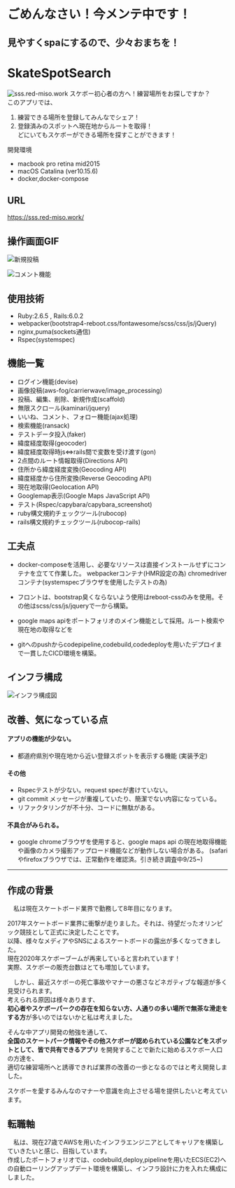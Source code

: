 # ごめんなさい！今メンテ中です！
## 見やすくspaにするので、少々おまちを！

# SkateSpotSearch
![sss.red-miso.work](https://github.com/uechikohei/SkateSpotSearch/blob/images/sss.png)
スケボー初心者の方へ！練習場所をお探しですか？  
このアプリでは、
  1. 練習できる場所を登録してみんなでシェア！
  2. 登録済みのスポットへ現在地からルートを取得！  
どにいてもスケボーができる場所を探すことができます！

開発環境
- macbook pro retina mid2015
- macOS Catalina (ver10.15.6)
- docker,docker-compose

URL
---
https://sss.red-miso.work/


操作画面GIF
---
![新規投稿](https://media.giphy.com/media/Qlpgdcb58od3Uxij5m/giphy.gif)

![コメント機能](https://media.giphy.com/media/WANPBs7hskMVqaN6ra/giphy.gif)


使用技術
---
- Ruby:2.6.5 , Rails:6.0.2
- webpacker(bootstrap4-reboot.css/fontawesome/scss/css/js/jQuery)
- nginx,puma(sockets通信)
- Rspec(systemspec)


機能一覧
---
- ログイン機能(devise)
- 画像投稿(aws-fog/carrierwave/image_processing)
- 投稿、編集、削除、新規作成(scaffold)
- 無限スクロール(kaminari/jquery)
- いいね、コメント、フォロー機能(ajax処理)
- 検索機能(ransack)
- テストデータ投入(faker)
- 緯度経度取得(geocoder)
- 緯度経度取得時js⇔rails間で変数を受け渡す(gon)
- 2点間のルート情報取得(Directions API)
- 住所から緯度経度変換(Geocoding API)
- 緯度経度から住所変換(Reverse Geocoding API)
- 現在地取得(Geolocation API)
- Googlemap表示(Google Maps JavaScript API)
- テスト(Rspec/capybara/capybara_screenshot)
- ruby構文規約チェックツール(rubocop)
- rails構文規約チェックツール(rubocop-rails)


工夫点
---
- docker-composeを活用し、必要なリソースは直接インストールせずにコンテナを立てて作業した。
webpackerコンテナ(HMR設定の為)
chromedriverコンテナ(systemspecブラウザを使用したテストの為)

- フロントは、bootstrap臭くならないよう使用はreboot-cssのみを使用。その他はscss/css/js/jqueryで一から構築。

- google maps apiをポートフォリオのメイン機能として採用。ルート検索や現在地の取得などを

- gitへのpushからcodepipeline,codebuild,codedeployを用いたデプロイまで一貫したCICD環境を構築。


インフラ構成
---
![インフラ構成図](https://github.com/uechikohei/SkateSpotSearch/blob/images/SkateSpotSearch_drawio.png)


改善、気になっている点
---

#### アプリの機能が少ない。
- 都道府県別や現在地から近い登録スポットを表示する機能
(実装予定)

#### その他
- Rspecテストが少ない。request specが書けていない。
- git commit メッセージが重複していたり、簡潔でない内容になっている。
- リファクタリングが不十分、コードに無駄がある。

#### 不具合がみられる。
- google chromeブラウザを使用すると、google maps api の現在地取得機能や画像のカメラ撮影アップロード機能などが動作しない場合がある。
(safariやfirefoxブラウザでは、正常動作を確認済。引き続き調査中9/25~)

---


作成の背景
---

　私は現在スケートボード業界で勤務して8年目になります。

2017年スケートボード業界に衝撃が走りました。それは、待望だったオリンピック競技として正式に決定したことです。  
以降、様々なメディアやSNSによるスケートボードの露出が多くなってきました。  
現在2020年スケボーブームが再来していると言われています！  
実際、スケボーの販売台数はとても増加しています。  

　しかし、最近スケボーの死亡事故やマナーの悪さなどネガティブな報道が多く見受けられます。  
考えられる原因は様々あります、  
**初心者やスケボーパークの存在を知らない方、人通りの多い場所で無茶な滑走をする方**が多いのではないかと私は考えました。  

そんな中アプリ開発の勉強を通して、  
**全国のスケートパーク情報やその他スケボーが認められている公園などをスポットとして、皆で共有できるアプリ**
を開発することで新たに始めるスケボー人口の方達を、  
適切な練習場所へと誘導できれば業界の改善の一歩となるのではと考え開発しました。  

スケボーを愛するみんなのマナーや意識を向上させる場を提供したいと考えています。    


転職軸
---

　私は、現在27歳でAWSを用いたインフラエンジニアとしてキャリアを構築していきたいと感じ、目指しています。  
作成したポートフォリオでは、codebuild,deploy,pipelineを用いたECS(EC2)への自動ローリングアップデート環境を構築し、インフラ設計に力を入れた構成にしました。
